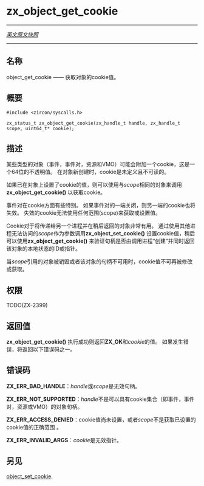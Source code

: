 # zx_object_get_cookie
---

[*英文原文快照*](https://github.com/fuchsia-mirror/zircon/blob/8ebf318d4c9c0b4f64709d0a978c019129a49cfc/docs/syscalls/object_get_cookie.md)

---
<!-- ## NAME -->
## 名称

<!-- object_get_cookie - Get an object's cookie. -->
object_get_cookie —— 获取对象的cookie值。

<!-- ## SYNOPSIS -->
## 概要

```
#include <zircon/syscalls.h>

zx_status_t zx_object_get_cookie(zx_handle_t handle, zx_handle_t scope, uint64_t* cookie);

```

<!-- ## DESCRIPTION -->
## 描述

<!-- Some objects (Events, Event pairs, Resources, VMOs) may have a cookie attached,
which is a 64bit opaque value.  Initially the cookie is undefined and not readable. -->
某些类型的对象（事件，事件对，资源和VMO）可能会附加一个cookie，这是一个64位的不透明值。 
在对象新创建时，cookie是未定义且不可读的。

<!-- If the cookie has been set on an object, **zx_object_get_cookie**() may be
called, using the same object as *scope* to obtain the cookie. -->
如果已在对象上设置了cookie的值，则可以使用与*scope*相同的对象来调用**zx_object_get_cookie()** 以获取cookie。

<!-- Event pairs are special.  If one side of the pair is closed, the other side's
cookie is invalidated. An invalidated cookie is not get-able or set-able with any scope. -->
事件对在cookie方面有些特别。 
如果事件对的一端关闭，则另一端的cookie也将失效。 
失效的cookie无法使用任何范围(scope)来获取或设置值。

<!-- Cookies are useful for objects that will be passed to another process and
later returned.  By setting the cookie with **zx_object_set_cookie**(),
using a *scope* that is not accessible by other processes, **zx_object_get_cookie**()
may later be used to verify that a handle is referring to an object that was
"created" by the calling process and simultaneously return an ID or pointer
to local state for that object. -->
Cookie对于将传递给另一个进程并在稍后返回的对象非常有用。 
通过使用其他进程无法访问的*scope*作为参数调用**zx_object_set_cookie()** 设置cookie值，稍后可以使用**zx_object_get_cookie()** 来验证句柄是否由调用进程“创建”并同时返回该对象的本地状态的ID或指针。

<!-- When the object referenced by *scope* is destroyed or if a handle to that object
is no longer available, the cookie may no longer be modified or obtained.
 -->
当*scope*引用的对象被销毁或者该对象的句柄不可用时，cookie值不可再被修改或获取。

<!-- ## RIGHTS -->
## 权限

TODO(ZX-2399)

<!-- ## RETURN VALUE -->
## 返回值

<!-- **zx_object_get_cookie**() returns **ZX_OK** and the *cookie* value on success.
In the event of failure, a negative error value is returned. -->
**zx_object_get_cookie()** 执行成功则返回**ZX_OK**和*cookie*的值。
如果发生错误，将返回以下错误码之一。


<!-- ## ERRORS -->
## 错误码

<!-- **ZX_ERR_BAD_HANDLE**  *handle* or *scope* are not valid handles. -->
**ZX_ERR_BAD_HANDLE**：*handle*或*scope*是无效句柄。

<!-- **ZX_ERR_NOT_SUPPORTED**  *handle* is not a handle to an object that may have a cookie set. -->
**ZX_ERR_NOT_SUPPORTED**：*handle*不是可以具有cookie集合（即事件，事件对，资源或VMO）的对象句柄。

<!-- 
**ZX_ERR_ACCESS_DENIED**  The cookie has not been set, or *scope* is not the correct scope
to obtain the set cookie. -->
**ZX_ERR_ACCESS_DENIED**：cookie值尚未设置，或者*scope*不是获取已设置的cookie值的正确范围
。

<!-- **ZX_ERR_INVALID_ARGS**  *cookie* is an invalid pointer. -->
**ZX_ERR_INVALID_ARGS**：*cookie*是无效指针。

<!-- ## SEE ALSO -->
## 另见

[object_set_cookie](object_set_cookie.md).
